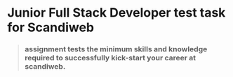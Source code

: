 # Junior Full Stack Developer test task for Scandiweb

> ### assignment tests the minimum skills and knowledge required to successfully kick-start your career at scandiweb.
